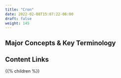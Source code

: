 ```yaml
---
title: "Cron"
date: 2022-02-08T15:07:22-06:00
draft: false
weight: 145
---
```


## Major Concepts & Key Terminology

## Content Links

{{% children %}}
